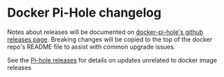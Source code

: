 # Docker Pi-Hole changelog

Notes about releases will be documented on [docker-pi-hole's github releases page](https://github.com/arevindh/docker-pi-hole/releases).  Breaking changes will be copied to the top of the docker repo's README file to assist with common upgrade issues.

See the [Pi-hole releases](https://github.com/pi-hole/pi-hole/releases) for details on updates unrelated to docker image releases
